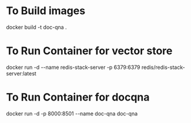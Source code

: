# To Build images
docker build -t doc-qna .

# To Run Container for vector store
docker run -d --name redis-stack-server -p 6379:6379 redis/redis-stack-server:latest


# To Run Container for docqna
docker run -d -p 8000:8501 --name doc-qna doc-qna
